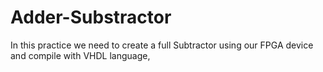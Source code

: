 # Adder-Substractor
In this practice we need to create a full Subtractor using our FPGA device and compile with VHDL language,
